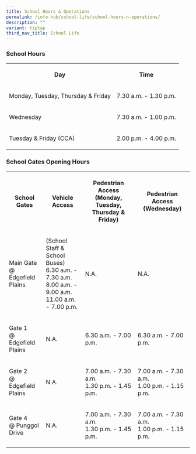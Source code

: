 ```yaml
---
title: School Hours & Operations
permalink: /info-hub/school-life/school-hours-n-operations/
description: ""
variant: tiptap
third_nav_title: School Life
---
```

<h3>School Hours</h3>
<table style="minWidth: 50px">
<colgroup>
<col>
<col>
</colgroup>
<tbody>
<tr>
<th rowspan="1" colspan="1">
<p>Day</p>
</th>
<th rowspan="1" colspan="1">
<p>Time</p>
</th>
</tr>
<tr>
<td rowspan="1" colspan="1">
<p>Monday, Tuesday, Thursday &amp; Friday</p>
</td>
<td rowspan="1" colspan="1">
<p>7.30 a.m. - 1.30 p.m.</p>
</td>
</tr>
<tr>
<td rowspan="1" colspan="1">
<p>Wednesday</p>
</td>
<td rowspan="1" colspan="1">
<p>7.30 a.m. - 1.00 p.m.</p>
</td>
</tr>
<tr>
<td rowspan="1" colspan="1">
<p>Tuesday &amp; Friday (CCA)</p>
</td>
<td rowspan="1" colspan="1">
<p>2.00 p.m. - 4.00 p.m.</p>
</td>
</tr>
</tbody>
</table>
<h3>School Gates Opening Hours</h3>
<table style="minWidth: 100px">
<colgroup>
<col>
<col>
<col>
<col>
</colgroup>
<tbody>
<tr>
<th rowspan="1" colspan="1">
<p>School Gates</p>
</th>
<th rowspan="1" colspan="1">
<p>Vehicle Access</p>
</th>
<th rowspan="1" colspan="1">
<p>Pedestrian Access
<br>(Monday, Tuesday, Thursday &amp; Friday)</p>
</th>
<th rowspan="1" colspan="1">
<p>Pedestrian Access (Wednesday)</p>
</th>
</tr>
<tr>
<td rowspan="1" colspan="1">
<p>Main Gate
<br>@ Edgefield Plains
<br>
</p>
</td>
<td rowspan="1" colspan="1">
<p>(School Staff &amp; School Buses)
<br>6.30 a.m. - 7.30 a.m.
<br>8.00 a.m. - 9.00 a.m.
<br>11.00 a.m. - 7.00 p.m.</p>
</td>
<td rowspan="1" colspan="1">
<p>N.A.</p>
</td>
<td rowspan="1" colspan="1">
<p>N.A.</p>
</td>
</tr>
<tr>
<td rowspan="1" colspan="1">
<p>Gate 1
<br>@ Edgefield Plains</p>
</td>
<td rowspan="1" colspan="1">
<p>N.A.</p>
</td>
<td rowspan="1" colspan="1">
<p>6.30 a.m. - 7.00 p.m.</p>
</td>
<td rowspan="1" colspan="1">
<p>6.30 a.m. - 7.00 p.m.</p>
</td>
</tr>
<tr>
<td rowspan="1" colspan="1">
<p>Gate 2
<br>@ Edgefield Plains</p>
</td>
<td rowspan="1" colspan="1">
<p>N.A.</p>
</td>
<td rowspan="1" colspan="1">
<p>7.00 a.m. - 7.30 a.m.
<br>1.30 p.m. - 1.45 p.m.</p>
</td>
<td rowspan="1" colspan="1">
<p>7.00 a.m. - 7.30 a.m.
<br>1.00 p.m. - 1.15 p.m.</p>
</td>
</tr>
<tr>
<td rowspan="1" colspan="1">
<p>Gate 4
<br>@ Punggol Drive</p>
</td>
<td rowspan="1" colspan="1">
<p>N.A.</p>
</td>
<td rowspan="1" colspan="1">
<p>7.00 a.m. - 7.30 a.m.
<br>1.30 p.m. - 1.45 p.m.</p>
</td>
<td rowspan="1" colspan="1">
<p>7.00 a.m. - 7.30 a.m.
<br>1.00 p.m. - 1.15 p.m.</p>
</td>
</tr>
</tbody>
</table>
<p></p>